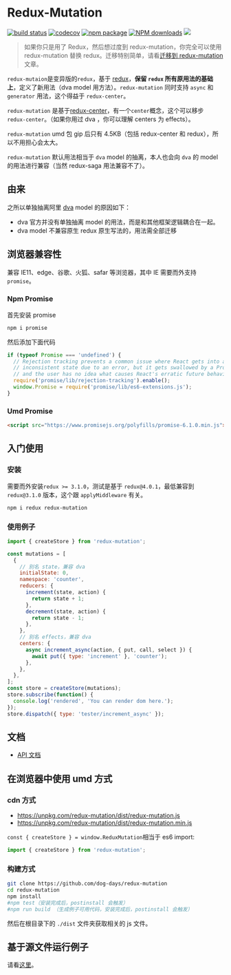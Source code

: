# Redux-Mutation

[![build status](https://travis-ci.org/dog-days/redux-mutation.svg?branch=master)](https://travis-ci.org/dog-days/redux-mutation) [![codecov](https://codecov.io/gh/dog-days/redux-mutation/branch/master/graph/badge.svg)](https://codecov.io/gh/dog-days/redux-mutation) [![npm package](https://badge.fury.io/js/redux-mutation.svg)](https://www.npmjs.org/package/redux-mutation) [![NPM downloads](http://img.shields.io/npm/dm/redux-mutation.svg)](https://npmjs.org/package/redux-mutation) ![](https://img.shields.io/badge/minzipped%20size-4.5kb-brightgreen.svg)

> 如果你只是用了 Redux，然后想过度到 redux-mutation，你完全可以使用 redux-mutation 替换 redux。迁移特别简单，请看[迁移到 redux-mutation](./docs/other/migrating.md)文章。

`redux-mutaion`是变异版的`redux`，基于 [redux](https://redux.js.org/)，**保留 `redux` 所有原用法的基础上**，定义了新用法（dva model 用方法）。`redux-mutation` 同时支持 `async` 和 `generator` 用法，这个得益于 `redux-center`。

`redux-mutation` 是基于[redux-center](https://github.com/dog-days/redux-center)，有一个`center`概念，这个可以移步 `redux-center`。（如果你用过 dva ，你可以理解 centers 为 effects）。

`redux-mutation` umd 包 gip 后只有 4.5KB（包括 redux-center 和 redux），所以不用担心会太大。

`redux-mutation` 默认用法相当于 `dva` model 的抽离，本人也会向 `dva` 的 model 的用法进行兼容（当然 redux-saga 用法兼容不了）。

## 由来

之所以单独抽离阿里 [dva](https://github.com/dvajs/dva) model 的原因如下：

- dva 官方并没有单独抽离 model 的用法，而是和其他框架逻辑耦合在一起。
- dva model 不兼容原生 redux 原生写法的，用法需全部迁移



## 浏览器兼容性

兼容 IE11、edge、谷歌、火狐、safar 等浏览器，其中 IE 需要而外支持`promise`。

### Npm Promise

首先安装 promise

```sh
npm i promise
```

然后添加下面代码

```js
if (typeof Promise === 'undefined') {
  // Rejection tracking prevents a common issue where React gets into an
  // inconsistent state due to an error, but it gets swallowed by a Promise,
  // and the user has no idea what causes React's erratic future behavior.
  require('promise/lib/rejection-tracking').enable();
  window.Promise = require('promise/lib/es6-extensions.js');
}
```

### Umd Promise

```html
<script src="https://www.promisejs.org/polyfills/promise-6.1.0.min.js"></script>
```

## 入门使用

### 安装

需要而外安装`redux >= 3.1.0`，测试是基于 `redux@4.0.1`，最低兼容到 `redux@3.1.0` 版本，这个跟 `applyMiddleware` 有关。

```sh
npm i redux redux-mutation
```

### 使用例子

```js
import { createStore } from 'redux-mutation';

const mutations = [
  {
    // 别名 state，兼容 dva
    initialState: 0,
    namespace: 'counter',
    reducers: {
      increment(state, action) {
        return state + 1;
      },
      decrement(state, action) {
        return state - 1;
      },
    },
    // 别名 effects，兼容 dva
    centers: {
      async increment_async(action, { put, call, select }) {
        await put({ type: 'increment' }, 'counter');
      },
    },
  },
];
const store = createStore(mutations);
store.subscribe(function() {
  console.log('rendered', 'You can render dom here.');
});
store.dispatch({ type: 'tester/increment_async' });
```

## 文档

- [API 文档](./docs/api/README.md)

## 在浏览器中使用 umd 方式

### cdn 方式

- https://unpkg.com/redux-mutation/dist/redux-mutation.js
- https://unpkg.com/redux-mutation/dist/redux-mutation.min.js

`const { createStore } = window.ReduxMutation`相当于 es6 import:

```js
import { createStore } from 'redux-mutation';
```

### 构建方式

```sh
git clone https://github.com/dog-days/redux-mutation
cd redux-mutation
npm install
#npm test（安装完成后，postinstall 会触发）
#npm run build （生成例子可用代码，安装完成后，postinstall 会触发）
```

然后在根目录下的 `./dist` 文件夹获取相关的 js 文件。

## 基于源文件运行例子

请看[这里](https://github.com/dog-days/redux-mutation/tree/master/examples)。
